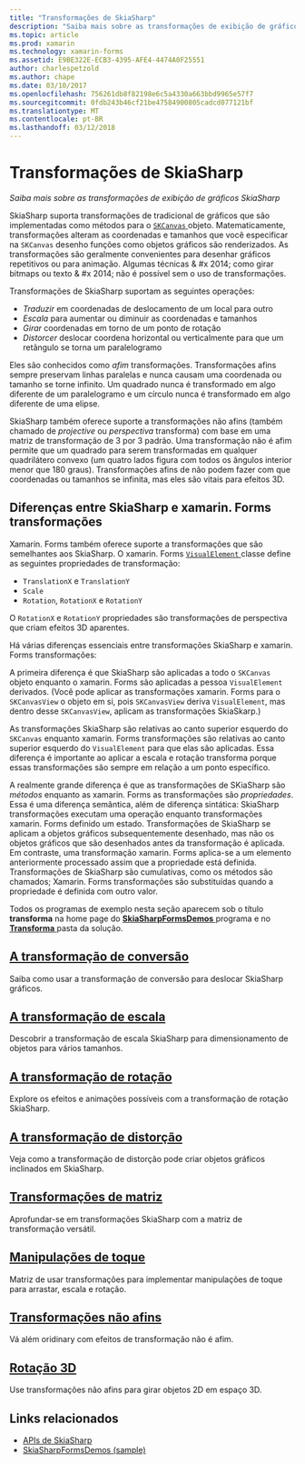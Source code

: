 ```yaml
---
title: "Transformações de SkiaSharp"
description: "Saiba mais sobre as transformações de exibição de gráficos SkiaSharp"
ms.topic: article
ms.prod: xamarin
ms.technology: xamarin-forms
ms.assetid: E9BE322E-ECB3-4395-AFE4-4474A0F25551
author: charlespetzold
ms.author: chape
ms.date: 03/10/2017
ms.openlocfilehash: 756261db8f82198e6c5a4330a663bbd9965e57f7
ms.sourcegitcommit: 0fdb243b46cf21be47584900805cadcd077121bf
ms.translationtype: MT
ms.contentlocale: pt-BR
ms.lasthandoff: 03/12/2018
---
```

# <a name="skiasharp-transforms"></a>Transformações de SkiaSharp

_Saiba mais sobre as transformações de exibição de gráficos SkiaSharp_

SkiaSharp suporta transformações de tradicional de gráficos que são implementadas como métodos para o [ `SKCanvas` ](https://developer.xamarin.com/api/type/SkiaSharp.SKCanvas/) objeto. Matematicamente, transformações alteram as coordenadas e tamanhos que você especificar na `SKCanvas` desenho funções como objetos gráficos são renderizados. As transformações são geralmente convenientes para desenhar gráficos repetitivos ou para animação. Algumas técnicas & #x 2014; como girar bitmaps ou texto & #x 2014; não é possível sem o uso de transformações.

Transformações de SkiaSharp suportam as seguintes operações:

- *Traduzir* em coordenadas de deslocamento de um local para outro
- *Escala* para aumentar ou diminuir as coordenadas e tamanhos
- *Girar* coordenadas em torno de um ponto de rotação
- *Distorcer* deslocar coordena horizontal ou verticalmente para que um retângulo se torna um paralelogramo

Eles são conhecidos como *afim* transformações. Transformações afins sempre preservam linhas paralelas e nunca causam uma coordenada ou tamanho se torne infinito. Um quadrado nunca é transformado em algo diferente de um paralelogramo e um círculo nunca é transformado em algo diferente de uma elipse.

SkiaSharp também oferece suporte a transformações não afins (também chamado de *projective* ou *perspectiva* transforma) com base em uma matriz de transformação de 3 por 3 padrão. Uma transformação não é afim permite que um quadrado para serem transformadas em qualquer quadrilátero convexo (um quatro lados figura com todos os ângulos interior menor que 180 graus). Transformações afins de não podem fazer com que coordenadas ou tamanhos se infinita, mas eles são vitais para efeitos 3D.

## <a name="differences-between-skiasharp-and-xamarinforms-transforms"></a>Diferenças entre SkiaSharp e xamarin. Forms transformações

Xamarin. Forms também oferece suporte a transformações que são semelhantes aos SkiaSharp. O xamarin. Forms [ `VisualElement` ](https://developer.xamarin.com/api/type/Xamarin.Forms.VisualElement/) classe define as seguintes propriedades de transformação:

- `TranslationX` e `TranslationY`
- `Scale`
- `Rotation`, `RotationX` e `RotationY`

O `RotationX` e `RotationY` propriedades são transformações de perspectiva que criam efeitos 3D aparentes.

Há várias diferenças essenciais entre transformações SkiaSharp e xamarin. Forms transformações:

A primeira diferença é que SkiaSharp são aplicadas a todo o `SKCanvas` objeto enquanto o xamarin. Forms são aplicadas a pessoa `VisualElement` derivados. (Você pode aplicar as transformações xamarin. Forms para o `SKCanvasView` o objeto em si, pois `SKCanvasView` deriva `VisualElement`, mas dentro desse `SKCanvasView`, aplicam as transformações SkiaSkarp.)

As transformações SkiaSharp são relativas ao canto superior esquerdo do `SKCanvas` enquanto xamarin. Forms transformações são relativas ao canto superior esquerdo do `VisualElement` para que elas são aplicadas. Essa diferença é importante ao aplicar a escala e rotação transforma porque essas transformações são sempre em relação a um ponto específico.

A realmente grande diferença é que as transformações de SKiaSharp são *métodos* enquanto as xamarin. Forms as transformações são *propriedades*. Essa é uma diferença semântica, além de diferença sintática: SkiaSharp transformações executam uma operação enquanto transformações xamarin. Forms definido um estado. Transformações de SkiaSharp se aplicam a objetos gráficos subsequentemente desenhado, mas não os objetos gráficos que são desenhados antes da transformação é aplicada. Em contraste, uma transformação xamarin. Forms aplica-se a um elemento anteriormente processado assim que a propriedade está definida. Transformações de SkiaSharp são cumulativas, como os métodos são chamados; Xamarin. Forms transformações são substituídas quando a propriedade é definida com outro valor.

Todos os programas de exemplo nesta seção aparecem sob o título **transforma** na home page do [ **SkiaSharpFormsDemos** ](https://developer.xamarin.com/samples/xamarin-forms/SkiaSharpForms/SkiaSharpFormsDemos/) programa e no [ **Transforma** ](https://github.com/xamarin/xamarin-forms-samples/tree/master/SkiaSharpForms/SkiaSharpFormsDemos/SkiaSharpFormsDemos/SkiaSharpFormsDemos/Transforms) pasta da solução.

## <a name="the-translate-transformtranslatemd"></a>[A transformação de conversão](translate.md)

Saiba como usar a transformação de conversão para deslocar SkiaSharp gráficos.

## <a name="the-scale-transformscalemd"></a>[A transformação de escala](scale.md)

Descobrir a transformação de escala SkiaSharp para dimensionamento de objetos para vários tamanhos.

## <a name="the-rotate-transformrotatemd"></a>[A transformação de rotação](rotate.md)

Explore os efeitos e animações possíveis com a transformação de rotação SkiaSharp.

## <a name="the-skew-transformskewmd"></a>[A transformação de distorção](skew.md)

Veja como a transformação de distorção pode criar objetos gráficos inclinados em SkiaSharp.

## <a name="matrix-transformsmatrixmd"></a>[Transformações de matriz](matrix.md)

Aprofundar-se em transformações SkiaSharp com a matriz de transformação versátil.

## <a name="touch-manipulationstouchmd"></a>[Manipulações de toque](touch.md)

Matriz de usar transformações para implementar manipulações de toque para arrastar, escala e rotação.

## <a name="non-affine-transformsnon-affinemd"></a>[Transformações não afins](non-affine.md)

Vá além oridinary com efeitos de transformação não é afim.

## <a name="3d-rotation3d-rotationmd"></a>[Rotação 3D](3d-rotation.md)

Use transformações não afins para girar objetos 2D em espaço 3D.


## <a name="related-links"></a>Links relacionados

- [APIs de SkiaSharp](https://developer.xamarin.com/api/root/SkiaSharp/)
- [SkiaSharpFormsDemos (sample)](https://developer.xamarin.com/samples/xamarin-forms/SkiaSharpForms/SkiaSharpFormsDemos/)
